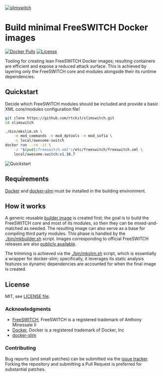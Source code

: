 <a href="#build-minimal-freeswitch-docker-images">
    <img loading="lazy" src="https://raw.github.com/rtckit/media/master/slimswitch/readme-splash.png" alt="slimswitch" class="width-full">
</a>

# Build minimal FreeSWITCH Docker images

[![Docker Pulls](https://img.shields.io/docker/pulls/rtckit/slimswitch-builder.svg)](https://hub.docker.com/r/rtckit/slimswitch-builder)
[![License](https://img.shields.io/badge/license-MIT-blue)](LICENSE)

Tooling for creating lean FreeSWITCH Docker images; resulting containers are efficient and expose a reduced attack surface. This is achieved by layering only the FreeSWITCH core and modules alongside their its runtime dependencies.

## Quickstart

Decide which FreeSWITCH modules should be included and provide a basic XML core/modules configuration file!

```sh
git clone https://github.com/rtckit/slimswitch.git
cd slimswitch

./bin/mkslim.sh \
    -m mod_commands -m mod_dptools -m mod_sofia \
    -s local/awesome-switch
docker run --rm -it \
    -v "$(pwd)/freeswitch.xml":/etc/freeswitch/freeswitch.xml \
    local/awesome-switch:v1.10.7
```

![Quickstart](https://raw.github.com/rtckit/media/master/slimswitch/demo.gif)

## Requirements

[Docker](https://docs.docker.com/get-docker/) and [docker-slim](https://dockersl.im/install.html) must be installed in the building environment.

## How it works

A generic reusable [builder image](etc/Dockerfile) is created first; the goal is to build the FreeSWITCH core and most of its modules, so then they can be mixed-and-matched as needed. The resulting image can also serve as a base for compiling third party modules. This phase is handled by the [./bin/mkbuilder.sh](./bin/mkbuilder.sh) script. Images corresponding to official FreeSWITCH releases are also [publicly available](https://hub.docker.com/r/rtckit/slimswitch-builder).

The trimming is achieved via the [./bin/mkslim.sh](./bin/mkslim.sh) script, which is essentially a wrapper for docker-slim; specifically, it leverages its static analysis features so dynamic dependencies are accounted for when the final image is created.

## License

MIT, see [LICENSE file](LICENSE).

### Acknowledgments

* [FreeSWITCH](https://github.com/signalwire/freeswitch), FreeSWITCH is a registered trademark of Anthony Minessale II
* [Docker](https://docker.com), Docker is a registered trademark of Docker, Inc
* [docker-slim](https://github.com/docker-slim/docker-slim)

### Contributing

Bug reports (and small patches) can be submitted via the [issue tracker](https://github.com/rtckit/slimswitch/issues). Forking the repository and submitting a Pull Request is preferred for substantial patches.
